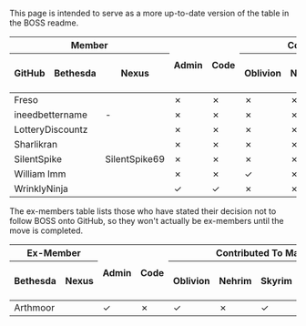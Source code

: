 This page is intended to serve as a more up-to-date version of the table in the BOSS readme.

<table>
<thead>
<tr><th colspan="3">Member<th rowspan="2">Admin<th rowspan="2">Code<th colspan="5">Contributes To Masterlist
<tr><th>GitHub<th>Bethesda<th>Nexus<th>Oblivion<th>Nehrim<th>Skyrim<th>Fallout 3<th>Fallout: New Vegas
<tbody>
<tr><td colspan="3">Freso<td>&#x2717;<td>&#x2717;<td>&#x2717;<td>&#x2717;<td>&#x2713;<td>&#x2717;<td>&#x2717;
<tr><td colspan="2">ineedbettername<td>-<td>&#x2717;<td>&#x2717;<td>&#x2717;<td>&#x2717;<td>&#x2713;<td>&#x2717;<td>&#x2717;
<tr><td colspan="3">LotteryDiscountz<td>&#x2717;<td>&#x2717;<td>&#x2717;<td>&#x2717;<td>&#x2713;<td>&#x2717;<td>&#x2717;
<tr><td colspan="3">Sharlikran<td>&#x2717;<td>&#x2717;<td>&#x2717;<td>&#x2717;<td>&#x2713;<td>&#x2717;<td>&#x2717;
<tr><td colspan="2">SilentSpike<td>SilentSpike69<td>&#x2717;<td>&#x2717;<td>&#x2717;<td>&#x2717;<td>&#x2713;<td>&#x2717;<td>&#x2717;
<tr><td colspan="3">William Imm<td>&#x2717;<td>&#x2717;<td>&#x2713;<td>&#x2717;<td>&#x2713;<td>&#x2717;<td>&#x2717;
<tr><td colspan="3">WrinklyNinja<td>&#x2713;<td>&#x2713;<td>&#x2717;<td>&#x2717;<td>&#x2717;<td>&#x2717;<td>&#x2717;

</table>

The ex-members table lists those who have stated their decision not to follow BOSS onto GitHub, so they won't actually be ex-members until the move is completed.

<table>
<thead>
<tr><th colspan="2">Ex-Member<th rowspan="2">Admin<th rowspan="2">Code<th colspan="5">Contributed To Masterlist
<tr><th>Bethesda<th>Nexus<th>Oblivion<th>Nehrim<th>Skyrim<th>Fallout 3<th>Fallout: New Vegas
<tbody>
<tr><td colspan="2">Arthmoor<td>&#x2713;<td>&#x2717;<td>&#x2713;<td>&#x2717;<td>&#x2713;<td>&#x2717;<td>&#x2717;

</table>